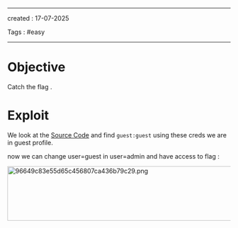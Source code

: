 - - - 
created : 17-07-2025 

Tags : #easy  
- - - 
# Objective

Catch the flag .
# Exploit

We look at the [Source Code](../../3%20-%20Tags/Hacking%20Concepts/Source%20Code.md) and find `guest:guest` using these creds we are in guest profile.

now we can change user=guest in user=admin and have access to flag :

<img src="../../Flameshots/96649c83e55d65c456807ca436b79c29.png" alt="96649c83e55d65c456807ca436b79c29.png" width="579" height="123">

